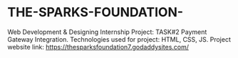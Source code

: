 # THE-SPARKS-FOUNDATION-
Web Development & Designing Internship Project: TASK#2 Payment Gateway Integration. Technologies used for project: HTML, CSS, JS. Project website link:  https://thesparksfoundation7.godaddysites.com/      
